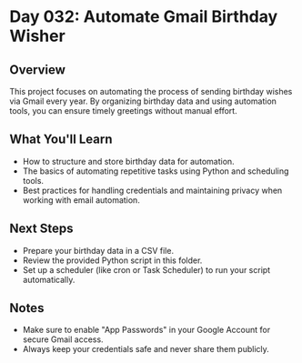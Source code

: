 # Day 032: Automate Gmail Birthday Wisher

## Overview
This project focuses on automating the process of sending birthday wishes via Gmail every year. By organizing birthday data and using automation tools, you can ensure timely greetings without manual effort.

## What You'll Learn
- How to structure and store birthday data for automation.
- The basics of automating repetitive tasks using Python and scheduling tools.
- Best practices for handling credentials and maintaining privacy when working with email automation.

## Next Steps
- Prepare your birthday data in a CSV file.
- Review the provided Python script in this folder.
- Set up a scheduler (like cron or Task Scheduler) to run your script automatically.

## Notes
- Make sure to enable "App Passwords" in your Google Account for secure Gmail access.
- Always keep your credentials safe and never share them publicly.